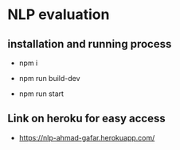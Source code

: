 # NLP evaluation


## installation and running process

* npm i

* npm run build-dev

* npm run start

## Link on heroku for easy access

* https://nlp-ahmad-gafar.herokuapp.com/
